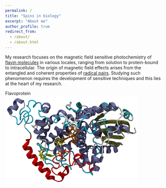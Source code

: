 ```yaml
---
permalink: /
title: "Spins in biology"
excerpt: "About me"
author_profile: true
redirect_from: 
  - /about/
  - /about.html
---
```


My research focuses on the magnetic field sensitive photochemistry of [flavin molecules](https://en.wikipedia.org/wiki/Flavin_group) in various locales, ranging from solution to protein-bound to intracellular. The origin of magnetic field effects arises from the entangled and coherent properties of [radical pairs](https://en.wikipedia.org/wiki/Spin_chemistry). Studying such phenomenon requires the development of sensitive techniques and this lies at the heart of my research.

Flavoprotein
![Flavoprotein](/images/ErCry4FL.png)
